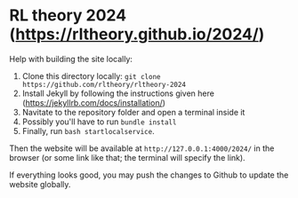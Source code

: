 # RL theory 2024 (https://rltheory.github.io/2024/)

Help with building the site locally:
1. Clone this directory locally: `git clone https://github.com/rltheory/rltheory-2024`
2. Install Jekyll by following the instructions given here (https://jekyllrb.com/docs/installation/)
3. Navitate to the repository folder and open a terminal inside it
4. Possibly you'll have to run `bundle install`
5. Finally, run `bash startlocalservice`.

Then the website will be available at `http://127.0.0.1:4000/2024/` in the browser (or some link like that; the terminal will specify the link). 

If everything looks good, you may push the changes to Github to update the website globally.
